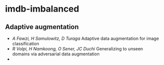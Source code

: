 # imdb-imbalanced

## Adaptive augmentation
* *A Fawzi, H Samulowitz, D Turaga* Adaptive data augmentation for image classification
* *R Volpi, H Namkoong, O Sener, JC Duchi* Generalizing to unseen domains via adversarial data augmentation
* 
